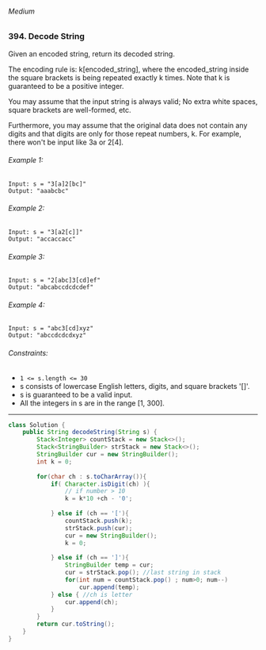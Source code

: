 ###### Medium
### 394. Decode String

Given an encoded string, return its decoded string.  

The encoding rule is: k[encoded_string], where the encoded_string inside the square brackets is being repeated exactly k times. Note that k is guaranteed to be a positive integer.  

You may assume that the input string is always valid; No extra white spaces, square brackets are well-formed, etc.  

Furthermore, you may assume that the original data does not contain any digits and that digits are only for those repeat numbers, k. For example, there won't be input like 3a or 2[4].  

###### Example 1:
```
Input: s = "3[a]2[bc]"
Output: "aaabcbc"
```

###### Example 2:
```
Input: s = "3[a2[c]]"
Output: "accaccacc"
```

###### Example 3:
```
Input: s = "2[abc]3[cd]ef"
Output: "abcabccdcdcdef"
```

###### Example 4:
```
Input: s = "abc3[cd]xyz"
Output: "abccdcdcdxyz"
```

###### Constraints:
- `1 <= s.length <= 30`
- s consists of lowercase English letters, digits, and square brackets '[]'.
- s is guaranteed to be a valid input.
- All the integers in s are in the range [1, 300].

***

```java
class Solution {
    public String decodeString(String s) {
        Stack<Integer> countStack = new Stack<>(); 
        Stack<StringBuilder> strStack = new Stack<>(); 
        StringBuilder cur = new StringBuilder(); 
        int k = 0; 
        
        for(char ch : s.toCharArray()){
            if( Character.isDigit(ch) ){
                // if number > 10 
                k = k*10 +ch - '0'; 
                
            } else if (ch == '['){
                countStack.push(k);
                strStack.push(cur);
                cur = new StringBuilder();
                k = 0; 
                
            } else if (ch == ']'){
                StringBuilder temp = cur;  
                cur = strStack.pop(); //last string in stack
                for(int num = countStack.pop() ; num>0; num--)
                    cur.append(temp);
            } else { //ch is letter
                cur.append(ch);
            }
        }
        return cur.toString();    
    }
}
```
